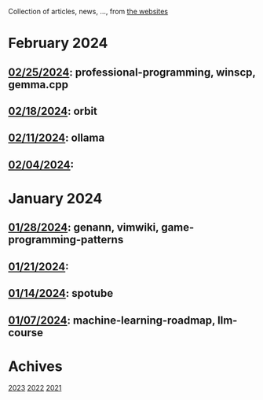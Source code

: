 Collection of articles, news, ..., from [the websites](sources.md)

# February 2024
## [02/25/2024](2024/0225.md): professional-programming, winscp, gemma.cpp
## [02/18/2024](2024/0218.md): orbit
## [02/11/2024](2024/0211.md): ollama
## [02/04/2024](2024/0204.md):

# January 2024
## [01/28/2024](2024/0128.md): genann, vimwiki, game-programming-patterns
## [01/21/2024](2024/0121.md):
## [01/14/2024](2024/0114.md): spotube
## [01/07/2024](2024/0107.md): machine-learning-roadmap, llm-course

# Achives
[2023](Achive_2023.md)
[2022](Achive_2022.md)
[2021](Achive_2021.md)
